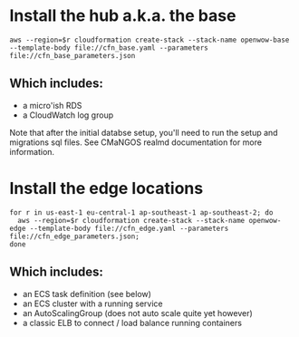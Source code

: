 # Install the hub a.k.a. the base
```
aws --region=$r cloudformation create-stack --stack-name openwow-base --template-body file://cfn_base.yaml --parameters file://cfn_base_parameters.json
```
## Which includes:
* a micro'ish RDS
* a CloudWatch log group

Note that after the initial databse setup, you'll need to run the setup and migrations sql files. See CMaNGOS realmd documentation for more information.


# Install the edge locations
```
for r in us-east-1 eu-central-1 ap-southeast-1 ap-southeast-2; do
  aws --region=$r cloudformation create-stack --stack-name openwow-edge --template-body file://cfn_edge.yaml --parameters file://cfn_edge_parameters.json;
done
```
## Which includes:
* an ECS task definition (see below)
* an ECS cluster with a running service
* an AutoScalingGroup (does not auto scale quite yet however)
* a classic ELB to connect / load balance running containers
